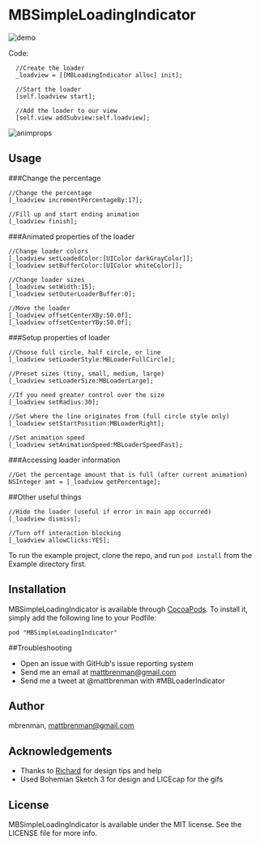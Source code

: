 # MBSimpleLoadingIndicator

![demo](http://i.imgur.com/iNn66PI.gif)

Code:
``` objc
  //Create the loader
  _loadview = [[MBLoadingIndicator alloc] init];
    
  //Start the loader
  [self.loadview start];
    
  //Add the loader to our view
  [self.view addSubview:self.loadview];
```

![animprops](http://i.imgur.com/ea1v6om.gif)

## Usage

###Change the percentage
``` objc
//Change the percentage
[_loadview incrementPercentageBy:17];

//Fill up and start ending animation
[_loadview finish];
```

###Animated properties of the loader
``` objc
//Change loader colors
[_loadview setLoadedColor:[UIColor darkGrayColor]];
[_loadview setBufferColor:[UIColor whiteColor]];

//Change loader sizes
[_loadview setWidth:15];
[_loadview setOuterLoaderBuffer:0];

//Move the loader
[_loadview offsetCenterXBy:50.0f];
[_loadview offsetCenterYBy:50.0f];
```

###Setup properties of loader
``` objc
//Choose full circle, half circle, or line
[_loadview setLoaderStyle:MBLoaderFullCircle];

//Preset sizes (tiny, small, medium, large)
[_loadview setLoaderSize:MBLoaderLarge];

//If you need greater control over the size
[_loadview setRadius:30];

//Set where the line originates from (full circle style only)
[_loadview setStartPosition:MBLoaderRight];

//Set animation speed
[_loadview setAnimationSpeed:MBLoaderSpeedFast];
```

###Accessing loader information
``` objc
//Get the percentage amount that is full (after current animation)
NSInteger amt = [_loadview getPercentage];
```

##Other useful things
``` objc
//Hide the loader (useful if error in main app occurred)
[_loadview dismiss];

//Turn off interaction blocking
[_loadview allowClicks:YES];
```

To run the example project, clone the repo, and run `pod install` from the Example directory first.

## Installation

MBSimpleLoadingIndicator is available through [CocoaPods](http://cocoapods.org). To install
it, simply add the following line to your Podfile:

    pod "MBSimpleLoadingIndicator"

##Troubleshooting
* Open an issue with GitHub's issue reporting system
* Send me an email at mattbrenman@gmail.com
* Send me a tweet at @mattbrenman with #MBLoaderIndicator

## Author

mbrenman, mattbrenman@gmail.com

## Acknowledgements
* Thanks to [Richard](https://github.com/cwRichardKim/) for design tips and help
* Used Bohemian Sketch 3 for design and LICEcap for the gifs

## License

MBSimpleLoadingIndicator is available under the MIT license. See the LICENSE file for more info.

